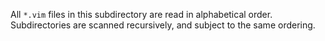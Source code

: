 All `*.vim` files in this subdirectory are read in alphabetical order.
Subdirectories are scanned recursively, and subject to the same ordering.
